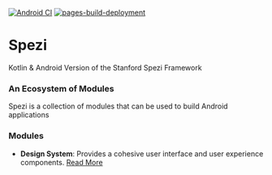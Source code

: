 [![Android CI](https://github.com/Basler182/Spezi/actions/workflows/android.yml/badge.svg)](https://github.com/StanfordSpezi/SpeziKt/actions/workflows/android.yml)
[![pages-build-deployment](https://github.com/Basler182/SpeziKt/actions/workflows/pages/pages-build-deployment/badge.svg?branch=gh-pages)](https://github.com/Basler182/SpeziKt/actions/workflows/pages/pages-build-deployment)

# Spezi
Kotlin &amp; Android Version of the Stanford Spezi Framework

### An Ecosystem of Modules

Spezi is a collection of modules that can be used to build Android applications

### Modules

- **Design System**: Provides a cohesive user interface and user experience
  components. [Read More](./core/design/README.md)